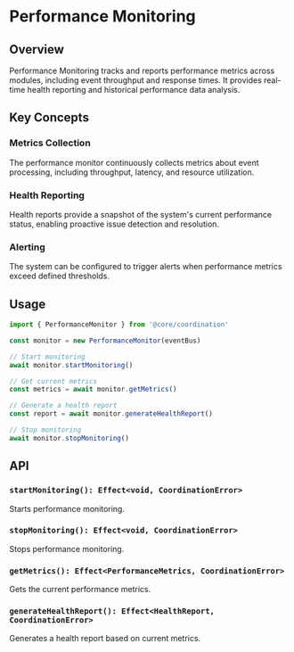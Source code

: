 # Performance Monitoring

## Overview

Performance Monitoring tracks and reports performance metrics across modules, including event throughput and response times. It provides real-time health reporting and historical performance data analysis.

## Key Concepts

### Metrics Collection
The performance monitor continuously collects metrics about event processing, including throughput, latency, and resource utilization.

### Health Reporting
Health reports provide a snapshot of the system's current performance status, enabling proactive issue detection and resolution.

### Alerting
The system can be configured to trigger alerts when performance metrics exceed defined thresholds.

## Usage

```typescript
import { PerformanceMonitor } from '@core/coordination'

const monitor = new PerformanceMonitor(eventBus)

// Start monitoring
await monitor.startMonitoring()

// Get current metrics
const metrics = await monitor.getMetrics()

// Generate a health report
const report = await monitor.generateHealthReport()

// Stop monitoring
await monitor.stopMonitoring()
```

## API

### `startMonitoring(): Effect<void, CoordinationError>`
Starts performance monitoring.

### `stopMonitoring(): Effect<void, CoordinationError>`
Stops performance monitoring.

### `getMetrics(): Effect<PerformanceMetrics, CoordinationError>`
Gets the current performance metrics.

### `generateHealthReport(): Effect<HealthReport, CoordinationError>`
Generates a health report based on current metrics.
